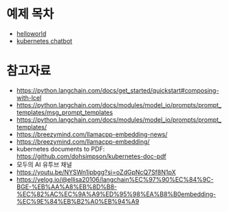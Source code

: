 # 예제 목차
* [helloworld](./example-1-helloworld.py)
* [kubernetes chatbot](./example-2-kubernetes.py)

# 참고자료
* https://python.langchain.com/docs/get_started/quickstart#composing-with-lcel
* https://python.langchain.com/docs/modules/model_io/prompts/prompt_templates/msg_prompt_templates
* https://python.langchain.com/docs/modules/model_io/prompts/prompt_templates/
* https://breezymind.com/llamacpp-embedding-news/
* https://breezymind.com/llamacpp-embedding/
* kubernetes documents to PDF: https://github.com/dohsimpson/kubernetes-doc-pdf
* 모두의 AI 유투브 채널
* https://youtu.be/NYSWn1ipbgg?si=oZdGpNcQ7Sf8N1pX
* https://velog.io/@ellisa20106/langchain%EC%97%90%EC%84%9C-BGE-%EB%AA%A8%EB%8D%B8-%EC%82%AC%EC%9A%A9%ED%95%98%EA%B8%B0embedding-%EC%9E%84%EB%B2%A0%EB%94%A9